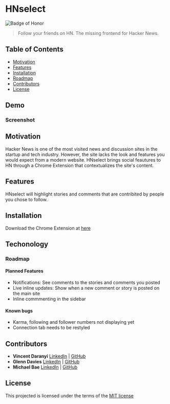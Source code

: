 # HNselect
![Badge of Honor](https://img.shields.io/badge/Built%20at-Fullstack-green.svg?style=flat-square)
> Follow your friends on HN. 
> The missing frontend for Hacker News.

## Table of Contents

- [Motivation](#motivation)
- [Features](#features)
- [Installation](#installation)
- [Roadmap](#roadmap)
- [Contributors](#contributors)
- [License](#license)

## Demo
### Screenshot

## Motivation

Hacker News is one of the most visited news and discussion sites in the startup and tech industry.
However, the site lacks the look and features you would expect from a modern website.
HNselect brings social feautures to HN through a Chrome Extension that contextualizes the site's content.

## Features
HNselect will highlight stories and comments that are contribited by people you chose to follow.


## Installation
Download the Chrome Extension at [here](https://chrome.google.com/webstore/detail/hnselect/jbbidiepnmelekfimfibcihoijpbibpa)

## Techonology


### Roadmap

#### Planned Features

- Notifications: See comments to the stories and comments you posted 
- Live inline updates: Show when a new comment or story is posted on the main site
- Inline commmenting in the sidebar

#### Known bugs

- Karma, following and follower numbers not displaying yet
- Connection tab needs to be restyled

## Contributors

* __Vincent Daranyi__ [LinkedIn](https://www.linkedin.com/in/vdaranyi) | [GitHub](https://github.com/crsmnd)
* __Glenn Davies__ [LinkedIn](https://www.linkedin.com/in/glennonymous) | [GitHub](https://github.com/glennonymous)
* __Michael Bae__ [LinkedIn](https://www.linkedin.com/in/michaelbae) | [GitHub](https://github.com/michaelbbae)

## License

This projected is licensed under the terms of the [MIT license](/LICENSE)

